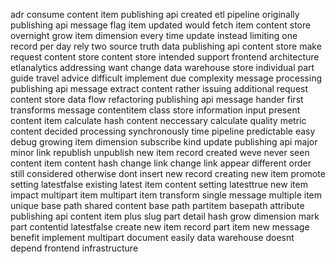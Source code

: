adr consume content item publishing api created etl pipeline originally publishing api message flag item updated would fetch item content store overnight grow item dimension every time update instead limiting one record per day rely two source truth data publishing api content store make request content store content store intended support frontend architecture etlanalytics addressing want change data warehouse store individual part guide travel advice difficult implement due complexity message processing publishing api message extract content rather issuing additional request content store data flow refactoring publishing api message hander first transforms message contentitem class store information input present content item calculate hash content neccessary calculate quality metric content decided processing synchronously time pipeline predictable easy debug growing item dimension subscribe kind update publishing api major minor link republish unpublish new item record created weve never seen content item content hash change link change link appear different order still considered otherwise dont insert new record creating new item promote setting latestfalse existing latest item content setting latesttrue new item impact multipart item multipart item transform single message multiple item unique base path shared content base path partitem basepath attribute publishing api content item plus slug part detail hash grow dimension mark part contentid latestfalse create new item record part item new message benefit implement multipart document easily data warehouse doesnt depend frontend infrastructure